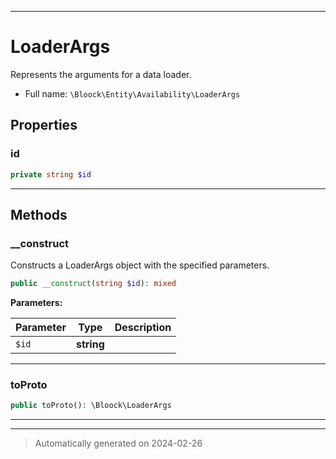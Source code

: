***

# LoaderArgs

Represents the arguments for a data loader.



* Full name: `\Bloock\Entity\Availability\LoaderArgs`



## Properties


### id



```php
private string $id
```






***

## Methods


### __construct

Constructs a LoaderArgs object with the specified parameters.

```php
public __construct(string $id): mixed
```








**Parameters:**

| Parameter | Type | Description |
|-----------|------|-------------|
| `$id` | **string** |  |





***

### toProto



```php
public toProto(): \Bloock\LoaderArgs
```












***


***
> Automatically generated on 2024-02-26
